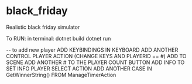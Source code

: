 # black_friday
Realistic black friday simulator

To RUN:
in terminal:
    dotnet build
    dotnet run


-- to add new player
ADD KEYBINDINGS IN KEYBOARD
ADD ANOTHER CONTROL PLAYER ACTION (CHANGE KEYS AND PLAYERID == #)
    ADD TO SCENE
ADD ANOTHER # TO THE PLAYER COUNT BUTTON 
ADD INFO TO SET INFO PLAYER SELECT ACTION
ADD ANOTHER CASE IN GetWinnerString() FROM ManageTimerAction
